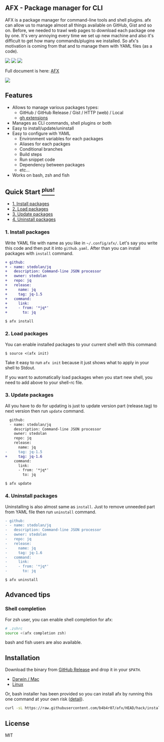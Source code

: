 AFX - Package manager for CLI
---

AFX is a package manager for command-line tools and shell plugins. afx can allow us to manage almost all things available on GitHub, Gist and so on. Before, we needed to trawl web pages to download each package one by one. It's very annoying every time we set up new machine and also it's difficult to get how many commands/plugins we installed. So afx's motivation is coming from that and to manage them with YAML files (as a code).

[![][afx-mark]][afx-link] [![][test-mark]][test-link] [![][release-mark]][release-link]

[afx-mark]: https://img.shields.io/github/v/release/b4b4r07/afx?color=EF2D5E&display_name=release&label=AFX&logo=alchemy&logoColor=EF2D5E&sort=semver
[afx-link]: https://github.com/b4b4r07/afx/releases

[test-mark]: https://github.com/b4b4r07/afx/actions/workflows/go.yaml/badge.svg
[test-link]: https://github.com/b4b4r07/afx/actions/workflows/go.yaml

[release-mark]: https://github.com/b4b4r07/afx/actions/workflows/release.yaml/badge.svg
[release-link]: https://github.com/b4b4r07/afx/actions/workflows/release.yaml

Full document is here: [AFX](https://babarot.me/afx/)

<img src="https://user-images.githubusercontent.com/4442708/224565945-2c09b729-82b7-4829-9cbc-e247b401b689.gif">

<!--
<img src="https://vhs.charm.sh/vhs-577hHga4xJRSvZFshv47y3.gif" width="">
<img src="https://vhs.charm.sh/vhs-46LPru8ovWFCQV6DnyKwGm.gif" width="">
<img src="https://vhs.charm.sh/vhs-6tz3U4NZyh9LBzmTlT98c9.gif" width="">
-->

## Features

- Allows to manage various packages types:
  - GitHub / GitHub Release / Gist / HTTP (web) / Local
  - [gh extensions](https://github.com/topics/gh-extension)
- Manages as CLI commands, shell plugins or both
- Easy to install/update/uninstall
- Easy to configure with YAML
  - Environment variables for each packages
  - Aliases for each packges
  - Conditional branches
  - Build steps
  - Run snippet code
  - Dependency between packages
  - etc...
- Works on bash, zsh and fish

## Quick Start [<sup>plus!</sup>](https://babarot.me/afx/getting-started/)

- [1. Install packages](#1-install-packages)
- [2. Load packages](#2-load-packages)
- [3. Update packages](#3-update-packages)
- [4. Uninstall packages](#4-uninstall-packages)

### 1. Install packages

Write YAML file with name as you like in `~/.config/afx/`. Let's say you write this code and then put it into `github.yaml`. After than you can install packages with `install` command.
```diff
+ github:
+ - name: stedolan/jq
+   description: Command-line JSON processor
+   owner: stedolan
+   repo: jq
+   release:
+     name: jq
+     tag: jq-1.5
+   command:
+     link:
+     - from: '*jq*'
+       to: jq
```

```console
$ afx install
```

### 2. Load packages

You can enable installed packages to your current shell with this command:

```console
$ source <(afx init)
```

Take it easy to run `afx init` because it just shows what to apply in your shell to Stdout.

If you want to automatically load packages when you start new shell, you need to add above to your shell-rc file.

### 3. Update packages

All you have to do for updating is just to update version part (release.tag) to next version then run `update` command.

```diff
  github:
  - name: stedolan/jq
    description: Command-line JSON processor
    owner: stedolan
    repo: jq
    release:
      name: jq
-     tag: jq-1.5
+     tag: jq-1.6
    command:
      link:
      - from: '*jq*'
        to: jq
```

```console
$ afx update
```

### 4. Uninstall packages

Uninstalling is also almost same as `install`. Just to remove unneeded part from YAML file then run `uninstall` command.

```diff
- github:
- - name: stedolan/jq
-   description: Command-line JSON processor
-   owner: stedolan
-   repo: jq
-   release:
-     name: jq
-     tag: jq-1.6
-   command:
-     link:
-     - from: '*jq*'
-       to: jq
```

```console
$ afx uninstall
```

## Advanced tips

### Shell completion

For zsh user, you can enable shell completion for afx:

```bash
# .zshrc
source <(afx completion zsh)
```

bash and fish users are also available.

## Installation

Download the binary from [GitHub Release][release] and drop it in your `$PATH`.

- [Darwin / Mac][release]
- [Linux][release]

Or, bash installer has been provided so you can install afx by running this one command at your own risk ([detail](./hack/README.md)).

```bash
curl -sL https://raw.githubusercontent.com/b4b4r07/afx/HEAD/hack/install | bash
```

[release]: https://github.com/b4b4r07/afx/releases/latest
[website]: https://babarot.me/afx/

## License

MIT
